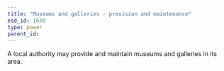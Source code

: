 ```yaml
---
title: "Museums and galleries - provision and maintenance"
esd_id: 1630
type: power
parent_id:  
---
```


A local authority may provide and maintain museums and galleries in its area.

